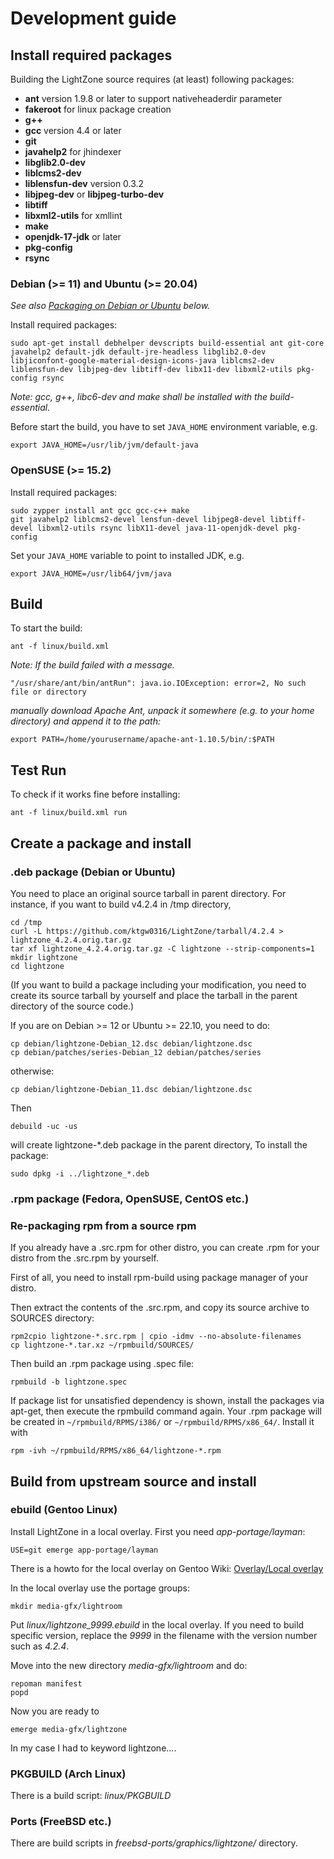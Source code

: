 # Development guide

## Install required packages

Building the LightZone source requires (at least) following packages:

- __ant__ version 1.9.8 or later to support nativeheaderdir parameter
- __fakeroot__ for linux package creation
- __g++__
- __gcc__ version 4.4 or later
- __git__
- __javahelp2__ for jhindexer
- __libglib2.0-dev__
- __liblcms2-dev__
- __liblensfun-dev__ version 0.3.2
- __libjpeg-dev__ or __libjpeg-turbo-dev__
- __libtiff__
- __libxml2-utils__ for xmllint
- __make__
- __openjdk-17-jdk__ or later
- __pkg-config__
- __rsync__

### Debian (>= 11) and Ubuntu (>= 20.04)

_See also [Packaging on Debian or Ubuntu](#.deb-package-(debian-or-ubuntu)) below._

Install required packages:

    sudo apt-get install debhelper devscripts build-essential ant git-core javahelp2 default-jdk default-jre-headless libglib2.0-dev libjiconfont-google-material-design-icons-java liblcms2-dev liblensfun-dev libjpeg-dev libtiff-dev libx11-dev libxml2-utils pkg-config rsync

_Note: gcc, g++, libc6-dev and make shall be installed with the build-essential._

Before start the build, you have to set `JAVA_HOME` environment variable, e.g.

    export JAVA_HOME=/usr/lib/jvm/default-java

### OpenSUSE (>= 15.2)

Install required packages:

    sudo zypper install ant gcc gcc-c++ make
    git javahelp2 liblcms2-devel lensfun-devel libjpeg8-devel libtiff-devel libxml2-utils rsync libX11-devel java-11-openjdk-devel pkg-config

Set your `JAVA_HOME` variable to point to installed JDK, e.g.

    export JAVA_HOME=/usr/lib64/jvm/java

## Build

To start the build:

    ant -f linux/build.xml

_Note: If the build failed with a message._

    "/usr/share/ant/bin/antRun": java.io.IOException: error=2, No such file or directory

_manually download Apache Ant, unpack it somewhere (e.g. to your home directory) and append it to the path:_

    export PATH=/home/yourusername/apache-ant-1.10.5/bin/:$PATH

## Test Run

To check if it works fine before installing:

    ant -f linux/build.xml run

## Create a package and install

### .deb package (Debian or Ubuntu)

You need to place an original source tarball in parent directory.
For instance, if you want to build v4.2.4 in /tmp directory,

    cd /tmp
    curl -L https://github.com/ktgw0316/LightZone/tarball/4.2.4 > lightzone_4.2.4.orig.tar.gz
    tar xf lightzone_4.2.4.orig.tar.gz -C lightzone --strip-components=1
    mkdir lightzone
    cd lightzone

(If you want to build a package including your modification, you need to create its source tarball by yourself and place the tarball in the parent directory of the source code.)

If you are on Debian >= 12 or Ubuntu >= 22.10, you need to do:

    cp debian/lightzone-Debian_12.dsc debian/lightzone.dsc
    cp debian/patches/series-Debian_12 debian/patches/series

otherwise:

    cp debian/lightzone-Debian_11.dsc debian/lightzone.dsc

Then

    debuild -uc -us

will create lightzone-*.deb package in the parent directory,
To install the package:

    sudo dpkg -i ../lightzone_*.deb

### .rpm package (Fedora, OpenSUSE, CentOS etc.)

### Re-packaging rpm from a source rpm

If you already have a .src.rpm for other distro, you can create .rpm for your distro
from the .src.rpm by yourself.

First of all, you need to install rpm-build using package manager of your distro.

Then extract the contents of the .src.rpm, and copy its source archive to SOURCES
directory:

    rpm2cpio lightzone-*.src.rpm | cpio -idmv --no-absolute-filenames
    cp lightzone-*.tar.xz ~/rpmbuild/SOURCES/

Then build an .rpm package using .spec file:

    rpmbuild -b lightzone.spec

If package list for unsatisfied dependency is shown, install the packages via apt-get,
then execute the rpmbuild command again. Your .rpm package will be created in
`~/rpmbuild/RPMS/i386/` or `~/rpmbuild/RPMS/x86_64/`. Install it with

    rpm -ivh ~/rpmbuild/RPMS/x86_64/lightzone-*.rpm

## Build from upstream source and install

### ebuild (Gentoo Linux)

Install LightZone in a local overlay. First you need _app-portage/layman_:

    USE=git emerge app-portage/layman

There is a howto for the local overlay on Gentoo Wiki:
[Overlay/Local overlay](https://wiki.gentoo.org/wiki/Overlay/Local_overlay)

In the local overlay use the portage groups:

    mkdir media-gfx/lightroom

Put _linux/lightzone_9999.ebuild_ in the local overlay.
If you need to build specific version, replace the _9999_ in the filename with the version number such as _4.2.4_.

Move into the new directory _media-gfx/lightroom_ and do:

    repoman manifest
    popd

Now you are ready to

    emerge media-gfx/lightzone

In my case I had to keyword lightzone....

### PKGBUILD (Arch Linux)

There is a build script: _linux/PKGBUILD_

### Ports (FreeBSD etc.)

There are build scripts in _freebsd-ports/graphics/lightzone/_ directory.
